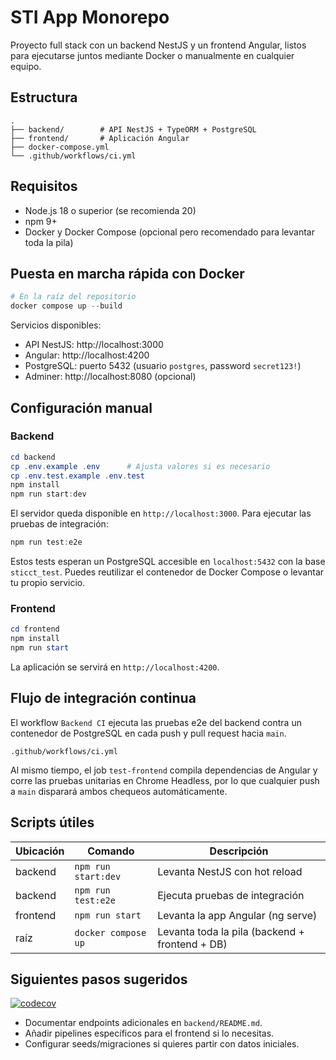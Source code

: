 # STI App Monorepo

Proyecto full stack con un backend NestJS y un frontend Angular, listos para ejecutarse juntos mediante Docker o manualmente en cualquier equipo.

## Estructura

```
.
├── backend/        # API NestJS + TypeORM + PostgreSQL
├── frontend/       # Aplicación Angular
├── docker-compose.yml
└── .github/workflows/ci.yml
```

## Requisitos

- Node.js 18 o superior (se recomienda 20)
- npm 9+
- Docker y Docker Compose (opcional pero recomendado para levantar toda la pila)

## Puesta en marcha rápida con Docker

```powershell
# En la raíz del repositorio
docker compose up --build
```

Servicios disponibles:
- API NestJS: http://localhost:3000
- Angular: http://localhost:4200
- PostgreSQL: puerto 5432 (usuario `postgres`, password `secret123!`)
- Adminer: http://localhost:8080 (opcional)

## Configuración manual

### Backend

```powershell
cd backend
cp .env.example .env      # Ajusta valores si es necesario
cp .env.test.example .env.test
npm install
npm run start:dev
```

El servidor queda disponible en `http://localhost:3000`. Para ejecutar las pruebas de integración:

```powershell
npm run test:e2e
```

Estos tests esperan un PostgreSQL accesible en `localhost:5432` con la base `sticct_test`. Puedes reutilizar el contenedor de Docker Compose o levantar tu propio servicio.

### Frontend

```powershell
cd frontend
npm install
npm run start
```

La aplicación se servirá en `http://localhost:4200`.

## Flujo de integración continua

El workflow `Backend CI` ejecuta las pruebas e2e del backend contra un contenedor de PostgreSQL en cada push y pull request hacia `main`.

```text
.github/workflows/ci.yml
```

Al mismo tiempo, el job `test-frontend` compila dependencias de Angular y corre las pruebas unitarias en Chrome Headless, por lo que cualquier push a `main` disparará ambos chequeos automáticamente.

## Scripts útiles

| Ubicación | Comando            | Descripción                             |
|-----------|--------------------|-----------------------------------------|
| backend   | `npm run start:dev`| Levanta NestJS con hot reload            |
| backend   | `npm run test:e2e` | Ejecuta pruebas de integración           |
| frontend  | `npm run start`    | Levanta la app Angular (ng serve)        |
| raíz      | `docker compose up`| Levanta toda la pila (backend + frontend + DB) |

## Siguientes pasos sugeridos

[![codecov](https://codecov.io/github/Aleisistan/sti-app-desarrollo-worflow/graph/badge.svg?token=161ACLIY2M)](https://codecov.io/github/Aleisistan/sti-app-desarrollo-worflow)
- Documentar endpoints adicionales en `backend/README.md`.
- Añadir pipelines específicos para el frontend si lo necesitas.
- Configurar seeds/migraciones si quieres partir con datos iniciales.
